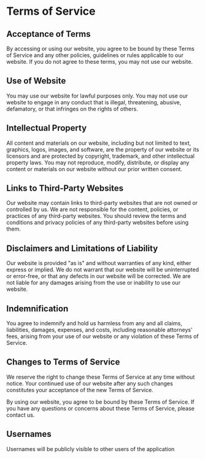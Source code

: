 # Terms of Service

## Acceptance of Terms

By accessing or using our website, you agree to be bound by these Terms of Service and any other policies, guidelines or rules applicable to our website. If you do not agree to these terms, you may not use our website.

## Use of Website

You may use our website for lawful purposes only. You may not use our website to engage in any conduct that is illegal, threatening, abusive, defamatory, or that infringes on the rights of others.

## Intellectual Property

All content and materials on our website, including but not limited to text, graphics, logos, images, and software, are the property of our website or its licensors and are protected by copyright, trademark, and other intellectual property laws. You may not reproduce, modify, distribute, or display any content or materials on our website without our prior written consent.

## Links to Third-Party Websites
Our website may contain links to third-party websites that are not owned or controlled by us. We are not responsible for the content, policies, or practices of any third-party websites. You should review the terms and conditions and privacy policies of any third-party websites before using them.

## Disclaimers and Limitations of Liability
Our website is provided "as is" and without warranties of any kind, either express or implied. We do not warrant that our website will be uninterrupted or error-free, or that any defects in our website will be corrected. We are not liable for any damages arising from the use or inability to use our website.

## Indemnification
You agree to indemnify and hold us harmless from any and all claims, liabilities, damages, expenses, and costs, including reasonable attorneys' fees, arising from your use of our website or any violation of these Terms of Service.

## Changes to Terms of Service
We reserve the right to change these Terms of Service at any time without notice. Your continued use of our website after any such changes constitutes your acceptance of the new Terms of Service.

By using our website, you agree to be bound by these Terms of Service. If you have any questions or concerns about these Terms of Service, please contact us.

<h2 id="usernames" class="my-2"> Usernames </h2>
Usernames will be publicly visible to other users of the application
